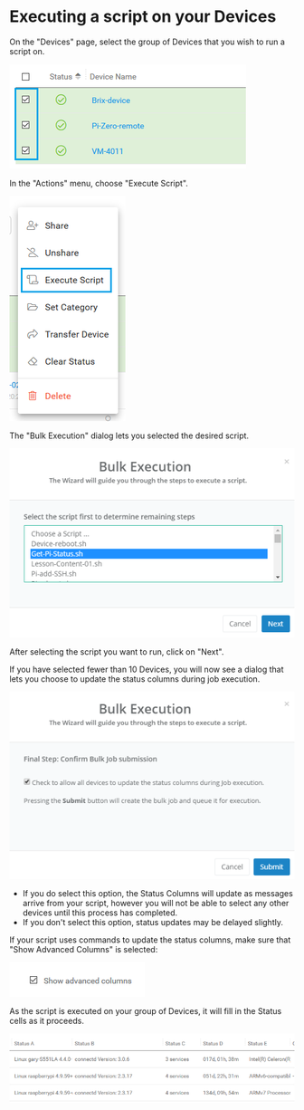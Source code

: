 # Executing a script on your Devices

On the "Devices" page, select the group of Devices that you wish to run a script on.

![](../../.gitbook/assets/image%20%28361%29.png)

In the "Actions" menu, choose "Execute Script".  

![](../../.gitbook/assets/image%20%28493%29.png)

The "Bulk Execution" dialog lets you selected the desired script.  

![](../../.gitbook/assets/image%20%28381%29.png)

After selecting the script you want to run, click on "Next".

If you have selected fewer than 10 Devices, you will now see a dialog that lets you choose to update the status columns during job execution.  

![](../../.gitbook/assets/image%20%28357%29.png)

* If you do select this option, the Status Columns will update as messages arrive from your script, however you will not be able to select any other devices until this process has completed.
* If you don't select this option, status updates may be delayed slightly.

If your script uses commands to update the status columns,  make sure that "Show Advanced Columns" is selected:

![](../../.gitbook/assets/image%20%284%29.png)

As the script is executed on your group of Devices, it will fill in the Status cells as it proceeds.

![](../../.gitbook/assets/image%20%28218%29.png)

